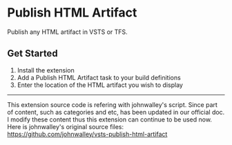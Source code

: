 # Publish HTML Artifact

Publish any HTML artifact in VSTS or TFS.

## Get Started

1. Install the extension
2. Add a Publish HTML Artifact task to your build definitions
3. Enter the location of the HTML artifact you wish to display

--------------------------------------------------------------------------------

This extension source code is refering with johnwalley's script.
Since part of content, such as categories and etc, has been updated in our official doc. I modify these content thus this extension can continue to be used now.
Here is johnwalley's original source files: https://github.com/johnwalley/vsts-publish-html-artifact

